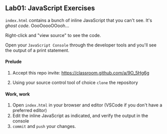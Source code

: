 ## Lab01: JavaScript Exercises

`index.html` contains a bunch of inline JavaScript that you can't see. It's *ghost code*. OooOoooOOooh...

Right-click and "view source" to see the code.

Open your `JavaScript Console` through the developer tools and you'll see the output of a print statement.

#### Prelude

1. Accept this repo invite: https://classroom.github.com/a/9O_5Hg6g

2. Using your source control tool of choice `clone` the repository


#### Work, work

1. Open `index.html` in your browser and editor (VSCode if you don't have a preferred editor)
2. Edit the inline JavaScript as indicated, and verify the output in the console
3. `commit` and `push` your changes.